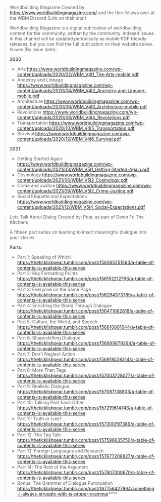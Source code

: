 > Worldbuilding Magazine
> Created by:  <https://www.worldbuildingmagazine.com/> and the fine fellows over at the WBM Discord (Link on their site!)
>  
> Worldbuilding Magazine is a digital publication of worldbuilding content for the community, written by the community. Indexed issues in this channel will be updated periodically as mobile PDF friendly releases, but you can find the full publication on their website above.
> Issues (By issue date):
>  
> **2020**
> - Arts
> <https://www.worldbuildingmagazine.com/wp-content/uploads/2020/02/WBM_V4I1_The-Arts-mobile.pdf>
> - Ancestry and Lineage
> <https://www.worldbuildingmagazine.com/wp-content/uploads/2020/04/WBM_V4I2_Ancestry-and-Lineage-mobile.pdf>
> - Architecture
> <https://www.worldbuildingmagazine.com/wp-content/uploads/2020/06/WBM_V4I3_Architecture-mobile.pdf>
> - Revolutions
> <https://www.worldbuildingmagazine.com/wp-content/uploads/2020/08/WBM_V4I4_Revolutions.pdf>
> - Transportation
> <https://www.worldbuildingmagazine.com/wp-content/uploads/2020/10/WBM_V4I5_Transportation.pdf>
> - Survival
> <https://www.worldbuildingmagazine.com/wp-content/uploads/2020/12/WBM_V4I6_Survival.pdf>
>  
> **2021**
> - Getting Started Again
> <https://www.worldbuildingmagazine.com/wp-content/uploads/2021/03/WBM_V5I1_Getting-Started-Again.pdf>
> - Cosmology
> <https://www.worldbuildingmagazine.com/wp-content/uploads/2021/06/WBM_V5I2_Cosmology.pdf>
> - Crime and Justice
> <https://www.worldbuildingmagazine.com/wp-content/uploads/2021/09/WBM_V5I2_Crime-Justice.pdf>
> - Social Etiquette and Expectations
> <https://www.worldbuildingmagazine.com/wp-content/uploads/2021/12/WBM_V5I4_Social-Expectations.pdf>

> Lets Talk About Dialog
> Created by: Pear, as part of Down To The Kitchens
>  
> A fifteen part series on learning to insert meaningful dialogue into your stories
>  
> **Parts:**
> - Part 1: Speaking of Which
> <https://theticklishpear.tumblr.com/post/156065251563/a-table-of-contents-is-available-this-series>
> - Part 2: Key Formatting Points
> <https://theticklishpear.tumblr.com/post/156152212793/a-table-of-contents-is-available-this-series>
> - Part 3: Everyone on the Same Page
> <https://theticklishpear.tumblr.com/post/156294373785/a-table-of-contents-is-available-this-series>
> - Part 4: Enriching the World Through Dialogue
> <https://theticklishpear.tumblr.com/post/156471062818/a-table-of-contents-is-available-this-series>
> - Part 5: Culture, the World, and Speech
> <https://theticklishpear.tumblr.com/post/156610801644/a-table-of-contents-is-available-this-series>
> - Part 6: Shapeshifting Dialogue
> <https://theticklishpear.tumblr.com/post/156699879264/a-table-of-contents-is-available-this-series>
> - Part 7: Don't Neglect Action
> <https://theticklishpear.tumblr.com/post/156918528314/a-table-of-contents-is-available-this-series>
> - Part 8: More Than Tags
> <https://theticklishpear.tumblr.com/post/157003728077/a-table-of-contents-is-available-this-series>
> - Part 9: Realistic Dialogue
> <https://theticklishpear.tumblr.com/post/157087138803/a-table-of-contents-is-available-this-series>
> - Part 10: Talking Past Each Other
> <https://theticklishpear.tumblr.com/post/157219614743/a-table-of-contents-is-available-this-series>
> - Part 11: Truth or Lies?
> <https://theticklishpear.tumblr.com/post/157300797389/a-table-of-contents-is-available-this-series>
> - Part 12: The Tag Talk
> <https://theticklishpear.tumblr.com/post/157596635750/a-table-of-contents-is-available-this-series>
> - Part 13: Foreign Languages and Research
> <https://theticklishpear.tumblr.com/post/157677206827/a-table-of-contents-is-available-this-series>
> - Part 14: The Root of the Argument
> <https://theticklishpear.tumblr.com/post/157807000670/a-table-of-contents-is-available-this-series>
> - Bonus: The Grammar of Dialogue Punctuation
> <https://theticklishpear.tumblr.com/post/167756427864/something-i-always-struggle-with-is-proper-grammar>****